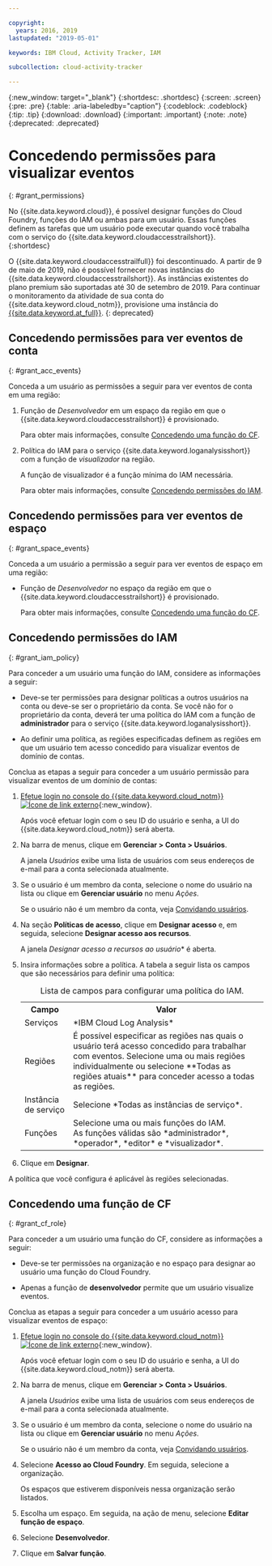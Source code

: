 ```yaml
---

copyright:
  years: 2016, 2019
lastupdated: "2019-05-01"

keywords: IBM Cloud, Activity Tracker, IAM

subcollection: cloud-activity-tracker

---
```


{:new_window: target="_blank"}
{:shortdesc: .shortdesc}
{:screen: .screen}
{:pre: .pre}
{:table: .aria-labeledby="caption"}
{:codeblock: .codeblock}
{:tip: .tip}
{:download: .download}
{:important: .important}
{:note: .note}
{:deprecated: .deprecated}

# Concedendo permissões para visualizar eventos
{: #grant_permissions}

No {{site.data.keyword.cloud}}, é possível designar funções do Cloud Foundry, funções do IAM ou ambas para um usuário. Essas funções definem as tarefas que um usuário pode executar quando você trabalha com o serviço do {{site.data.keyword.cloudaccesstrailshort}}.  
{:shortdesc}

O {{site.data.keyword.cloudaccesstrailfull}} foi descontinuado. A partir de 9 de maio de 2019, não é possível fornecer novas instâncias do {{site.data.keyword.cloudaccesstrailshort}}. As instâncias existentes do plano premium são suportadas até 30 de setembro de 2019. Para continuar o monitoramento da atividade de sua conta do {{site.data.keyword.cloud_notm}}, provisione uma instância do [{{site.data.keyword.at_full}}](/docs/services/Activity-Tracker-with-LogDNA?topic=logdnaat-getting-started#getting-started).
{: deprecated}

## Concedendo permissões para ver eventos de conta
{: #grant_acc_events}

Conceda a um usuário as permissões a seguir para ver eventos de conta em uma região:

1. Função de *Desenvolvedor* em um espaço da região em que o {{site.data.keyword.cloudaccesstrailshort}} é provisionado. 

    Para obter mais informações, consulte [Concedendo uma função do CF](/docs/services/cloud-activity-tracker/how-to?topic=cloud-activity-tracker-grant_permissions#grant_cf_role).

2. Política do IAM para o serviço {{site.data.keyword.loganalysisshort}} com a função de *visualizador* na região. 

    A função de visualizador é a função mínima do IAM necessária. 
	
	Para obter mais informações, consulte [Concedendo permissões do IAM](/docs/services/cloud-activity-tracker/how-to?topic=cloud-activity-tracker-grant_permissions#grant_iam_policy).


## Concedendo permissões para ver eventos de espaço
{: #grant_space_events}

Conceda a um usuário a permissão a seguir para ver eventos de espaço em uma região:

* Função de *Desenvolvedor* no espaço da região em que o {{site.data.keyword.cloudaccesstrailshort}} é provisionado. 

    Para obter mais informações, consulte [Concedendo uma função do CF](/docs/services/cloud-activity-tracker/how-to?topic=cloud-activity-tracker-grant_permissions#grant_cf_role).


## Concedendo permissões do IAM
{: #grant_iam_policy}

Para conceder a um usuário uma função do IAM, considere as informações a seguir:

* Deve-se ter permissões para designar políticas a outros usuários na conta ou deve-se ser o proprietário da conta. Se você não for o proprietário da conta, deverá ter uma política do IAM com a função de **administrador** para o serviço {{site.data.keyword.loganalysisshort}}.

* Ao definir uma política, as regiões especificadas definem as regiões em que um usuário tem acesso concedido para visualizar eventos de domínio de contas.

Conclua as etapas a seguir para conceder a um usuário permissão para visualizar eventos de um domínio de contas:

1. [Efetue login no console do {{site.data.keyword.cloud_notm}} ![Ícone de link externo](../../../icons/launch-glyph.svg "Ícone de link externo")](https://cloud.ibm.com/login){:new_window}.
	
	Após você efetuar login com o seu ID do usuário e senha, a UI do {{site.data.keyword.cloud_notm}} será aberta.

2. Na barra de menus, clique em **Gerenciar > Conta > Usuários**. 

    A janela *Usuários* exibe uma lista de usuários com seus endereços de e-mail para a conta selecionada atualmente.
	
3. Se o usuário é um membro da conta, selecione o nome do usuário na lista ou clique em **Gerenciar usuário** no menu *Ações*.

    Se o usuário não é um membro da conta, veja [Convidando usuários](/docs/iam?topic=iam-iamuserinv#iamuserinv).

4. Na seção **Políticas de acesso**, clique em **Designar acesso** e, em seguida, selecione **Designar acesso aos recursos**.

    A janela *Designar acesso a recursos ao usuário** é aberta.

5. Insira informações sobre a política. A tabela a seguir lista os campos que são necessários para definir uma política: 

    <table>
	  <caption>Lista de campos para configurar uma política do IAM.</caption>
	  <tr>
	    <th>Campo</th>
		<th>Valor</th>
	  </tr>
	  <tr>
	    <td>Serviços</td>
		<td>*IBM Cloud Log Analysis*</td>
	  </tr>	  
	  <tr>
	    <td>Regiões</td>
		<td>É possível especificar as regiões nas quais o usuário terá acesso concedido para trabalhar com eventos. Selecione uma ou mais regiões individualmente ou selecione **Todas as regiões atuais** para conceder acesso a todas as regiões.</td>
	  </tr>
	  <tr>
	    <td>Instância de serviço</td>
		<td>Selecione *Todas as instâncias de serviço*.</td>
	  </tr>
	  <tr>
	    <td>Funções</td>
		<td>Selecione uma ou mais funções do IAM. <br>As funções válidas são *administrador*, *operador*, *editor* e *visualizador*.</td>
	  </tr>
     </table>
	
6. Clique em **Designar**.
	
A política que você configura é aplicável às regiões selecionadas. 


## Concedendo uma função de CF
{: #grant_cf_role}

Para conceder a um usuário uma função do CF, considere as informações a seguir:

* Deve-se ter permissões na organização e no espaço para designar ao usuário uma função do Cloud Foundry. 

* Apenas a função de **desenvolvedor** permite que um usuário visualize eventos.

Conclua as etapas a seguir para conceder a um usuário acesso para visualizar eventos de espaço:

1. [Efetue login no console do {{site.data.keyword.cloud_notm}} ![Ícone de link externo](../../../icons/launch-glyph.svg "Ícone de link externo")](https://cloud.ibm.com/login){:new_window}.
	
	Após você efetuar login com o seu ID do usuário e senha, a UI do {{site.data.keyword.cloud_notm}} será aberta.

2. Na barra de menus, clique em **Gerenciar > Conta > Usuários**. 

    A janela *Usuários* exibe uma lista de usuários com seus endereços de e-mail para a conta selecionada atualmente.
	
3. Se o usuário é um membro da conta, selecione o nome do usuário na lista ou clique em **Gerenciar usuário** no menu *Ações*.

    Se o usuário não é um membro da conta, veja [Convidando usuários](/docs/iam?topic=iam-iamuserinv#iamuserinv).

4. Selecione **Acesso ao Cloud Foundry**. Em seguida, selecione a organização.

    Os espaços que estiverem disponíveis nessa organização serão listados.

5. Escolha um espaço. Em seguida, na ação de menu, selecione **Editar função de espaço**.

6. Selecione **Desenvolvedor**.
	
7. Clique em **Salvar função**.




